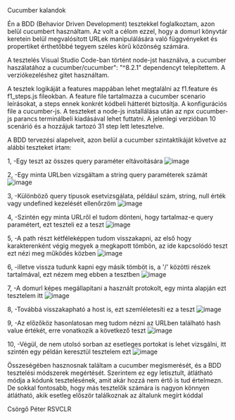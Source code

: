 Cucumber kalandok

Én a BDD (Behavior Driven Development) tesztekkel foglalkoztam, azon belül cucumbert használtam. Az volt a célom ezzel, hogy a domurl könyvtár keretein belül megvalósított URLek manipulálására való függvényeket és propertiket érthetőbbé tegyem széles körű közönség számára.

A tesztelés Visual Studio Code-ban történt node-jst használva, a cucumber haszálatához a cucumber/cucumber": "^8.2.1" dependencyt telepítettem. A verziókezeléshez gitet használtam.

A tesztek logikáját a features mappában lehet megtalálni az f1.feature és f1_steps.js fileokban. A feature file tartalmazza a cucumber scenario leírásokat, a steps ennek konkrét kódbeli hátterét biztosítja. A konfigurációs file a cucumber-js. A teszteket a node-js installálása után az npx cucumber-js parancs terminálbeli kiadásával lehet futtatni. A jelenlegi verzióban 10 scenárió és a hozzájuk tartozó 31 step lett letesztelve.

A BDD tervezési alapelveit, azon belül a cucumber szintaktikáját követve az alábbi teszteket írtam:

  1,   -Egy teszt az összes query paraméter eltávoítására
  ![image](https://user-images.githubusercontent.com/79190128/169308105-57d82f22-7dc6-4551-bb25-d97e379fc185.png)

  2,   -Egy minta URLben vizsgáltam a string query paraméterek számát
  ![image](https://user-images.githubusercontent.com/79190128/169308150-f86a18fa-f8f9-4447-b681-bcb65ae4f4ae.png)

  3,   -Különböző query típusok esetvizsgálata, például szám, string, null érték vagy undefined kezelését ellenőrzöm
  ![image](https://user-images.githubusercontent.com/79190128/169308198-cb849544-5ff2-4a9a-88c1-cc8ccda410ff.png)

  4,   -Szintén egy minta URLről el tudom dönteni, hogy tartalmaz-e query paramétert, ezt teszteli ez a teszt
  ![image](https://user-images.githubusercontent.com/79190128/169308254-29fe9f9f-77de-4c8a-a583-e69edcc1edad.png)

  5,   -A path részt kétféleképpen tudom visszakapni, az első hogy karakterenként végig megyek a megkapott tömbön, az ide kapcsolódó teszt ezt nézi meg működés közben
  ![image](https://user-images.githubusercontent.com/79190128/169308509-5d3a041b-83be-4836-aa6a-f890b41c8786.png)

  6,   -illetve vissza tudunk kapni egy másik tömböt is, a '/' közötti részek tartalmával, ezt nézem meg ebben a tesztben
  ![image](https://user-images.githubusercontent.com/79190128/169308593-eddf153b-53e7-468f-a779-751ca6efafcb.png)

  7,   -A domurl képes megállapítani a használt protokolt, egy minta alapján ezt tesztelem itt
  ![image](https://user-images.githubusercontent.com/79190128/169308646-d3798007-77bf-4dd8-8dea-00fb373e33a3.png)

  8,   -Továbbá visszakapható a host is, ezt szemléletesíti ez a teszt
  ![image](https://user-images.githubusercontent.com/79190128/169308681-3c994aeb-7531-4edb-a5aa-addd1dfb6aa7.png)

  9,   -Az előzőköz hasonlatosan meg tudom nézni az URLben található hash value értékét, erre vonatkozik a következő teszt
  ![image](https://user-images.githubusercontent.com/79190128/169308798-a5cb3458-4cfb-475b-8502-baee8ed436b3.png)

  10,  -Végül, de nem utolsó sorban az esetleges portokat is lehet vizsgálni, itt szintén egy példán keresztül tesztelem ezt
  ![image](https://user-images.githubusercontent.com/79190128/169308767-d1551cd6-4359-45f4-a8d5-39676c02f206.png)

  
Összeségében hasznosnak találtam a cucumber megismerését, és a BDD tesztelési módszerek megértését. Szerintem ez egy letisztult, átlátható módja a kódunk tesztelésének, amit akár hozzá nem értő is tud értelmezn. De sokkal fontosabb, hogy más tesztelők számára is nagyon könnyen átlátható, akik esetleg először találkoznak az általunk megírt kóddal

Csörgő Péter
RSVCLR
